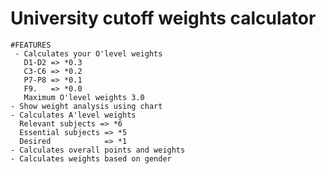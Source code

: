 # University cutoff weights calculator
    #FEATURES
     - Calculates your O'level weights
       D1-D2 => *0.3
       C3-C6 => *0.2
       P7-P8 => *0.1
       F9.   => *0.0
       Maximum O'level weights 3.0
    - Show weight analysis using chart
    - Calculates A'level weights
      Relevant subjects => *6
      Essential subjects => *5
      Desired            => *1
    - Calculates overall points and weights
    - Calculates weights based on gender
    
